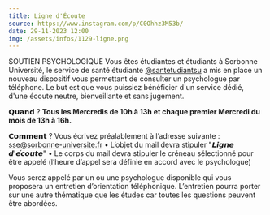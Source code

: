 ```yaml
---
title: Ligne d'Écoute
source: https://www.instagram.com/p/C0Ohhz3M53b/
date: 29-11-2023 12:00
img: /assets/infos/1129-ligne.png
---
```


SOUTIEN PSYCHOLOGIQUE
Vous êtes étudiantes et étudiants à Sorbonne Université, le service de santé étudiante [@santetudiantsu](https://www.instagram.com/santetudiantsu/) a mis en place un nouveau dispositif vous permettant de consulter un psychologue par téléphone. Le but est que vous puissiez bénéficier d'un service dédié, d'une écoute neutre, bienveillante et sans jugement.

𝗤𝘂𝗮𝗻𝗱 ?
__Tous les Mercredis de 10h à 13h et chaque premier Mercredi du mois de 13h à 16h.__

𝗖𝗼𝗺𝗺𝗲𝗻𝘁 ?
Vous écrivez préalablement à l’adresse suivante : sse@sorbonne-universite.fr
• L’objet du mail devra stipuler "𝙇𝙞𝙜𝙣𝙚 𝙙'𝙚́𝙘𝙤𝙪𝙩𝙚"
• Le corps du mail devra stipuler le créneau sélectionné pour être appelé (l’heure d’appel sera définie en accord avec le psychologue)
 
Vous serez appelé par un ou une psychologue disponible qui vous proposera un entretien d’orientation téléphonique. L’entretien pourra porter sur une autre thématique que les études car toutes les questions peuvent être abordées.